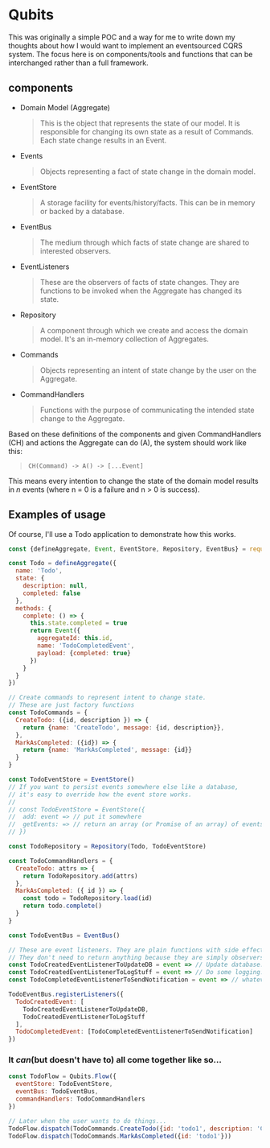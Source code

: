 # Qubits
This was originally a simple POC and a way for me to write down my thoughts about how I would want to implement an eventsourced CQRS system. The focus here is on components/tools and functions that can be interchanged rather than a full framework.

## components
  * Domain Model (Aggregate)
    > This is the object that represents the state of our model. It is responsible for changing its own state as a result of Commands. Each state change results in an Event.

  * Events  
    > Objects representing a fact of state change in the domain model.

  * EventStore
    > A storage facility for events/history/facts. This can be in memory or backed by a database.

  * EventBus
    > The medium through which facts of state change are shared to interested observers.

  * EventListeners
    > These are the observers of facts of state changes. They are functions to be invoked when the Aggregate has changed its state.

  * Repository
    > A component through which we create and access the domain model. It's an in-memory collection of Aggregates.

  * Commands
    > Objects representing an intent of state change by the user on the Aggregate.

  * CommandHandlers
    > Functions with the purpose of communicating the intended state change to the Aggregate.  

Based on these definitions of the components and given CommandHandlers (CH) and actions the Aggregate can do (A), the system should work like this:

  > `CH(Command) -> A() -> [...Event]`

This means every intention to change the state of the domain model results in *n* events (where n = 0 is a failure and n > 0 is success).

## Examples of usage
Of course, I'll use a Todo application to demonstrate how this works.

``` javascript
const {defineAggregate, Event, EventStore, Repository, EventBus} = require('qubits')

const Todo = defineAggregate({
  name: 'Todo',
  state: {
    description: null,
    completed: false
  },
  methods: {
    complete: () => {
      this.state.completed = true
      return Event({
        aggregateId: this.id,
        name: 'TodoCompletedEvent',
        payload: {completed: true}
      })
    }
  }
})

// Create commands to represent intent to change state.
// These are just factory functions
const TodoCommands = {
  CreateTodo: ({id, description }) => {
    return {name: 'CreateTodo', message: {id, description}},
  },
  MarkAsCompleted: ({id}) => {
    return {name: 'MarkAsCompleted', message: {id}}
  }
}

const TodoEventStore = EventStore()
// If you want to persist events somewhere else like a database,
// it's easy to override how the event store works.
//
// const TodoEventStore = EventStore({
//  add: event => // put it somewhere
//  getEvents: => // return an array (or Promise of an array) of events
// })

const TodoRepository = Repository(Todo, TodoEventStore)

const TodoCommandHandlers = {
  CreateTodo: attrs => {
    return TodoRepository.add(attrs)
  },
  MarkAsCompleted: ({ id }) => {
    const todo = TodoRepository.load(id)
    return todo.complete()
  }
}

const TodoEventBus = EventBus()

// These are event listeners. They are plain functions with side effects.
// They don't need to return anything because they are simply observers
const TodoCreatedEventListenerToUpdateDB = event => // Update database...
const TodoCreatedEventListenerToLogStuff = event => // Do some logging...
const TodoCompletedEventListenerToSendNotification = event => // whatever...

TodoEventBus.registerListeners({
  TodoCreatedEvent: [
    TodoCreatedEventListenerToUpdateDB,
    TodoCreatedEventListenerToLogStuff
  ],
  TodoCompletedEvent: [TodoCompletedEventListenerToSendNotification]
})
```

### It _can_(but doesn't have to) all come together like so...
``` javascript
const TodoFlow = Qubits.Flow({
  eventStore: TodoEventStore,
  eventBus: TodoEventBus,
  commandHandlers: TodoCommandHandlers
})

// Later when the user wants to do things...
TodoFlow.dispatch(TodoCommands.CreateTodo({id: 'todo1', description: 'Create a todo'}))
TodoFlow.dispatch(TodoCommands.MarkAsCompleted({id: 'todo1'}))
```
